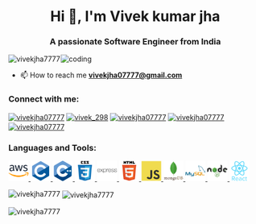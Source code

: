 <h1 align="center">Hi 👋, I'm Vivek kumar jha</h1>
<h3 align="center">A passionate Software Engineer from India</h3>

<img align="right" src="https://i.makeagif.com/media/4-05-2022/FvBVst.gif" alt="coding" width="400">

<p align="left"> <img src="https://komarev.com/ghpvc/?username=vivekjha7777&label=Profile%20views&color=0e75b6&style=flat" alt="vivekjha7777" /> </p>

- 📫 How to reach me **vivekjha07777@gmail.com**

<h3 align="left">Connect with me:</h3>
<p align="left">
<a href="https://linkedin.com/in/vivekjha07777" target="blank"><img align="center" src="https://raw.githubusercontent.com/rahuldkjain/github-profile-readme-generator/master/src/images/icons/Social/linked-in-alt.svg" alt="vivekjha07777" height="30" width="40" /></a>
<a href="https://www.codechef.com/users/vivek_298" target="blank"><img align="center" src="https://cdn.jsdelivr.net/npm/simple-icons@3.1.0/icons/codechef.svg" alt="vivek_298" height="30" width="40" /></a>
<a href="https://www.hackerrank.com/vivekjha07777" target="blank"><img align="center" src="https://raw.githubusercontent.com/rahuldkjain/github-profile-readme-generator/master/src/images/icons/Social/hackerrank.svg" alt="vivekjha07777" height="30" width="40" /></a>
<a href="https://www.leetcode.com/vivekjha07777" target="blank"><img align="center" src="https://raw.githubusercontent.com/rahuldkjain/github-profile-readme-generator/master/src/images/icons/Social/leet-code.svg" alt="vivekjha07777" height="30" width="40" /></a>
<a href="https://auth.geeksforgeeks.org/user/vivekjha07777" target="blank"><img align="center" src="https://raw.githubusercontent.com/rahuldkjain/github-profile-readme-generator/master/src/images/icons/Social/geeks-for-geeks.svg" alt="vivekjha07777" height="30" width="40" /></a>
</p>

<h3 align="left">Languages and Tools:</h3>
<p align="left"> <a href="https://aws.amazon.com" target="_blank" rel="noreferrer"> <img src="https://raw.githubusercontent.com/devicons/devicon/master/icons/amazonwebservices/amazonwebservices-original-wordmark.svg" alt="aws" width="40" height="40"/> </a> <a href="https://www.cprogramming.com/" target="_blank" rel="noreferrer"> <img src="https://raw.githubusercontent.com/devicons/devicon/master/icons/c/c-original.svg" alt="c" width="40" height="40"/> </a> <a href="https://www.w3schools.com/cpp/" target="_blank" rel="noreferrer"> <img src="https://raw.githubusercontent.com/devicons/devicon/master/icons/cplusplus/cplusplus-original.svg" alt="cplusplus" width="40" height="40"/> </a> <a href="https://www.w3schools.com/css/" target="_blank" rel="noreferrer"> <img src="https://raw.githubusercontent.com/devicons/devicon/master/icons/css3/css3-original-wordmark.svg" alt="css3" width="40" height="40"/> </a> <a href="https://expressjs.com" target="_blank" rel="noreferrer"> <img src="https://raw.githubusercontent.com/devicons/devicon/master/icons/express/express-original-wordmark.svg" alt="express" width="40" height="40"/> </a> <a href="https://www.w3.org/html/" target="_blank" rel="noreferrer"> <img src="https://raw.githubusercontent.com/devicons/devicon/master/icons/html5/html5-original-wordmark.svg" alt="html5" width="40" height="40"/> </a> <a href="https://developer.mozilla.org/en-US/docs/Web/JavaScript" target="_blank" rel="noreferrer"> <img src="https://raw.githubusercontent.com/devicons/devicon/master/icons/javascript/javascript-original.svg" alt="javascript" width="40" height="40"/> </a> <a href="https://www.mongodb.com/" target="_blank" rel="noreferrer"> <img src="https://raw.githubusercontent.com/devicons/devicon/master/icons/mongodb/mongodb-original-wordmark.svg" alt="mongodb" width="40" height="40"/> </a> <a href="https://www.mysql.com/" target="_blank" rel="noreferrer"> <img src="https://raw.githubusercontent.com/devicons/devicon/master/icons/mysql/mysql-original-wordmark.svg" alt="mysql" width="40" height="40"/> </a> <a href="https://nodejs.org" target="_blank" rel="noreferrer"> <img src="https://raw.githubusercontent.com/devicons/devicon/master/icons/nodejs/nodejs-original-wordmark.svg" alt="nodejs" width="40" height="40"/> </a> <a href="https://reactjs.org/" target="_blank" rel="noreferrer"> <img src="https://raw.githubusercontent.com/devicons/devicon/master/icons/react/react-original-wordmark.svg" alt="react" width="40" height="40"/> </a> </p>

<p><img align="left" src="https://github-readme-stats.vercel.app/api/top-langs?username=vivekjha7777&show_icons=true&locale=en&layout=compact" alt="vivekjha7777" /></p>

<p>&nbsp;<img align="center" src="https://github-readme-stats.vercel.app/api?username=vivekjha7777&show_icons=true&locale=en" alt="vivekjha7777" /></p>

<p><img align="center" src="https://github-readme-streak-stats.herokuapp.com/?user=vivekjha7777&" alt="vivekjha7777" /></p>
